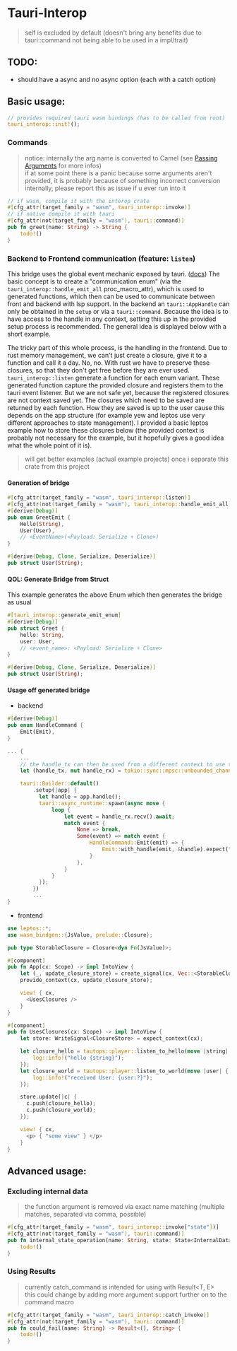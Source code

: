 # Tauri-Interop
> self is excluded by default (doesn't bring any benefits due to tauri::command not being able to be used in a impl/trait)

## TODO:
- should have a async and no async option (each with a catch option)

## Basic usage:
```rs
// provides required tauri wasm bindings (has to be called from root)
tauri_interop::init!();
```

### Commands
> notice: internally the arg name is converted to Camel (see 
> [Passing Arguments](https://tauri.app/v1/guides/features/command#passing-arguments) for more infos) \
> if at some point there is a panic because some arguments aren't provided, it is probably because of 
> something incorrect conversion internally, please report this as issue if u ever run into it

```rs
// if wasm, compile it with the interop crate
#[cfg_attr(target_family = "wasm", tauri_interop::invoke)]
// if native compile it with tauri
#[cfg_attr(not(target_family = "wasm"), tauri::command)]
pub fn greet(name: String) -> String {
    todo!()
}
```

### Backend to Frontend communication (feature: `listen`)
This bridge uses the global event mechanic exposed by tauri. ([docs](https://tauri.app/v1/guides/features/events/)) 
The basic concept is to create a "communication enum" (via the `tauri_interop::handle_emit_all`
proc_macro_attr), which is used to generated functions, which then can be used to communicate
between front and backend with lsp support. In the backend an `tauri::AppHandle` can only be
obtained in the `setup` or via a `tauri::command`. Because the idea is to have access to the
handle in any context, setting this up in the provided setup process is recommended. The general
idea is displayed below with a short example.

The tricky part of this whole process, is the handling in the frontend. Due to rust memory
management, we can't just create a closure, give it to a function and call it a day. No, no. With
rust we have to preserve these closures, so that they don't get free before they are ever used.
`tauri_interop::listen` generate a function for each enum variant. These generated function capture
the provided closure and registers them to the tauri event listener. But we are not safe yet,
because the registered closures are not context saved yet. The closures which need to be saved are
returned by each function. How they are saved is up to the user cause this depends on the app
structure (for example yew and leptos use very different approaches to state management). I 
provided a basic leptos example how to store these closures below (the provided context is 
probably not necessary for the example, but it hopefully gives a good idea what the whole point of 
it is).
> will get better examples (actual example projects) once i separate this crate from this project

#### Generation of bridge
```rs
#[cfg_attr(target_family = "wasm", tauri_interop::listen)]
#[cfg_attr(not(target_family = "wasm"), tauri_interop::handle_emit_all)]
#[derive(Debug)]
pub enum GreetEmit {
    Hello(String),
    User(User),
    // <EventName>(<Payload: Serialize + Clone>)
}

#[derive(Debug, Clone, Serialize, Deserialize)]
pub struct User(String);
```

#### QOL: Generate Bridge from Struct
This example generates the above Enum which then generates the bridge as usual
```rs
#[tauri_interop::generate_emit_enum]
#[derive(Debug)]
pub struct Greet {
    hello: String,
    user: User,
    // <event_name>: <Payload: Serialize + Clone>
}

#[derive(Debug, Clone, Serialize, Deserialize)]
pub struct User(String);
```


#### Usage off generated bridge
- backend
```rs
#[derive(Debug)]
pub enum HandleCommand {
    Emit(Emit),
}

... {
    ...
    // the handle_tx can then be used from a different context to use the app handle
    let (handle_tx, mut handle_rx) = tokio::sync::mpsc::unbounded_channel::<HandleCommand>();

    tauri::Builder::default()
        .setup(|app| {
          let handle = app.handle();
          tauri::async_runtime::spawn(async move {
              loop {
                  let event = handle_rx.recv().await;
                  match event {
                      None => break,
                      Some(event) => match event {
                          HandleCommand::Emit(emit) => {
                              Emit::with_handle(emit, &handle).expect("no error")
                          }
                      },
                  }
              }
          });
        })
        ...
}
```

- frontend
```rs
use leptos::*;
use wasm_bindgen::{JsValue, prelude::Closure};

pub type StorableClosure = Closure<dyn Fn(JsValue)>;

#[component]
pub fn App(cx: Scope) -> impl IntoView {
    let (_, update_closure_store) = create_signal(cx, Vec::<StorableClosure>::new());
    provide_context(cx, update_closure_store);

    view! { cx,
      <UsesClosures />
    }
}

#[component]
pub fn UsesClosures(cx: Scope) -> impl IntoView {
    let store: WriteSignal<ClosureStore> = expect_context(cx);

    let closure_hello = tautops::player::listen_to_hello(move |string| {
        log::info!("hello {string}");
    });
    let closure_world = tautops::player::listen_to_world(move |user| {
        log::info!("received User: {user:?}");
    });

    store.update(|c| {
      c.push(closure_hello);
      c.push(closure_world);
    });

    view! { cx,
      <p> { "some view" } </p>
    }
}
```


## Advanced usage:
### Excluding internal data
> the function argument is removed via exact name matching (multiple matches, separated via comma, possible)

```rs
#[cfg_attr(target_family = "wasm", tauri_interop::invoke["state"])]
#[cfg_attr(not(target_family = "wasm"), tauri::command)]
pub fn internal_state_operation(name: String, state: State<InternalDataConstruct>) {
    todo!()
}
```

### Using Results
> currently catch_command is intended for using with Result<T, E> \
> this could change by adding more argument support further on to the command macro

```rs
#[cfg_attr(target_family = "wasm", tauri_interop::catch_invoke)]
#[cfg_attr(not(target_family = "wasm"), tauri::command)]
pub fn could_fail(name: String) -> Result<(), String> {
    todo!()
}
```